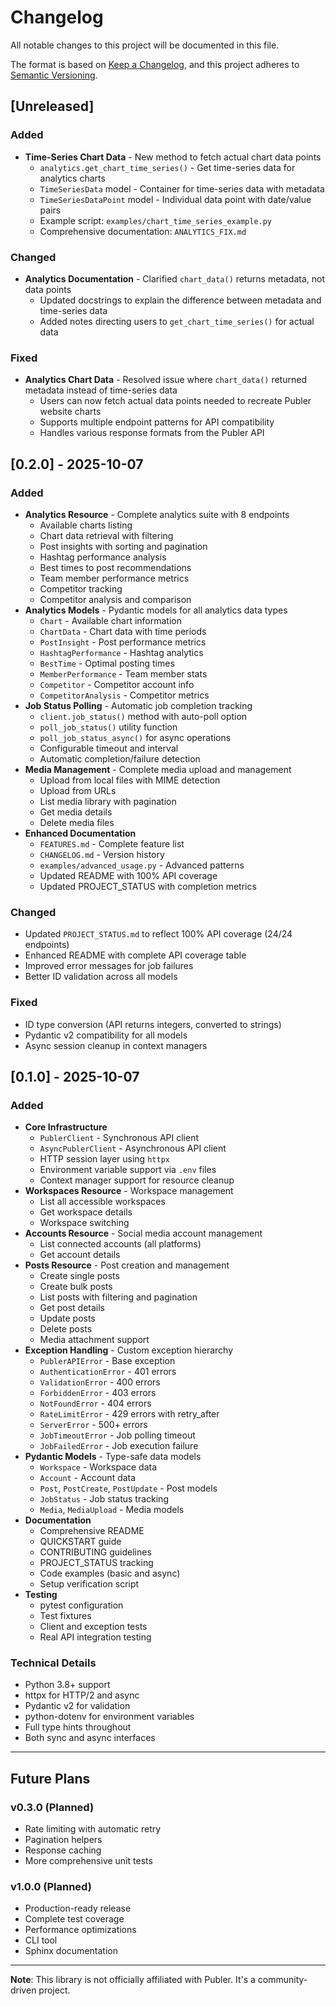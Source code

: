 # Changelog

All notable changes to this project will be documented in this file.

The format is based on [Keep a Changelog](https://keepachangelog.com/en/1.0.0/),
and this project adheres to [Semantic Versioning](https://semver.org/spec/v2.0.0.html).

## [Unreleased]

### Added
- **Time-Series Chart Data** - New method to fetch actual chart data points
  - `analytics.get_chart_time_series()` - Get time-series data for analytics charts
  - `TimeSeriesData` model - Container for time-series data with metadata
  - `TimeSeriesDataPoint` model - Individual data point with date/value pairs
  - Example script: `examples/chart_time_series_example.py`
  - Comprehensive documentation: `ANALYTICS_FIX.md`

### Changed
- **Analytics Documentation** - Clarified `chart_data()` returns metadata, not data points
  - Updated docstrings to explain the difference between metadata and time-series data
  - Added notes directing users to `get_chart_time_series()` for actual data

### Fixed
- **Analytics Chart Data** - Resolved issue where `chart_data()` returned metadata instead of time-series data
  - Users can now fetch actual data points needed to recreate Publer website charts
  - Supports multiple endpoint patterns for API compatibility
  - Handles various response formats from the Publer API

## [0.2.0] - 2025-10-07

### Added
- **Analytics Resource** - Complete analytics suite with 8 endpoints
  - Available charts listing
  - Chart data retrieval with filtering
  - Post insights with sorting and pagination
  - Hashtag performance analysis
  - Best times to post recommendations
  - Team member performance metrics
  - Competitor tracking
  - Competitor analysis and comparison
- **Analytics Models** - Pydantic models for all analytics data types
  - `Chart` - Available chart information
  - `ChartData` - Chart data with time periods
  - `PostInsight` - Post performance metrics
  - `HashtagPerformance` - Hashtag analytics
  - `BestTime` - Optimal posting times
  - `MemberPerformance` - Team member stats
  - `Competitor` - Competitor account info
  - `CompetitorAnalysis` - Competitor metrics
- **Job Status Polling** - Automatic job completion tracking
  - `client.job_status()` method with auto-poll option
  - `poll_job_status()` utility function
  - `poll_job_status_async()` for async operations
  - Configurable timeout and interval
  - Automatic completion/failure detection
- **Media Management** - Complete media upload and management
  - Upload from local files with MIME detection
  - Upload from URLs
  - List media library with pagination
  - Get media details
  - Delete media files
- **Enhanced Documentation**
  - `FEATURES.md` - Complete feature list
  - `CHANGELOG.md` - Version history
  - `examples/advanced_usage.py` - Advanced patterns
  - Updated README with 100% API coverage
  - Updated PROJECT_STATUS with completion metrics

### Changed
- Updated `PROJECT_STATUS.md` to reflect 100% API coverage (24/24 endpoints)
- Enhanced README with complete API coverage table
- Improved error messages for job failures
- Better ID validation across all models

### Fixed
- ID type conversion (API returns integers, converted to strings)
- Pydantic v2 compatibility for all models
- Async session cleanup in context managers

## [0.1.0] - 2025-10-07

### Added
- **Core Infrastructure**
  - `PublerClient` - Synchronous API client
  - `AsyncPublerClient` - Asynchronous API client
  - HTTP session layer using `httpx`
  - Environment variable support via `.env` files
  - Context manager support for resource cleanup
- **Workspaces Resource** - Workspace management
  - List all accessible workspaces
  - Get workspace details
  - Workspace switching
- **Accounts Resource** - Social media account management
  - List connected accounts (all platforms)
  - Get account details
- **Posts Resource** - Post creation and management
  - Create single posts
  - Create bulk posts
  - List posts with filtering and pagination
  - Get post details
  - Update posts
  - Delete posts
  - Media attachment support
- **Exception Handling** - Custom exception hierarchy
  - `PublerAPIError` - Base exception
  - `AuthenticationError` - 401 errors
  - `ValidationError` - 400 errors
  - `ForbiddenError` - 403 errors
  - `NotFoundError` - 404 errors
  - `RateLimitError` - 429 errors with retry_after
  - `ServerError` - 500+ errors
  - `JobTimeoutError` - Job polling timeout
  - `JobFailedError` - Job execution failure
- **Pydantic Models** - Type-safe data models
  - `Workspace` - Workspace data
  - `Account` - Account data
  - `Post`, `PostCreate`, `PostUpdate` - Post models
  - `JobStatus` - Job status tracking
  - `Media`, `MediaUpload` - Media models
- **Documentation**
  - Comprehensive README
  - QUICKSTART guide
  - CONTRIBUTING guidelines
  - PROJECT_STATUS tracking
  - Code examples (basic and async)
  - Setup verification script
- **Testing**
  - pytest configuration
  - Test fixtures
  - Client and exception tests
  - Real API integration testing

### Technical Details
- Python 3.8+ support
- httpx for HTTP/2 and async
- Pydantic v2 for validation
- python-dotenv for environment variables
- Full type hints throughout
- Both sync and async interfaces

---

## Future Plans

### v0.3.0 (Planned)
- Rate limiting with automatic retry
- Pagination helpers
- Response caching
- More comprehensive unit tests

### v1.0.0 (Planned)
- Production-ready release
- Complete test coverage
- Performance optimizations
- CLI tool
- Sphinx documentation

---

**Note**: This library is not officially affiliated with Publer. It's a community-driven project.
